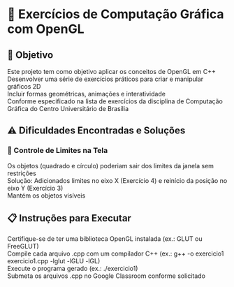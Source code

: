 # 📌 Exercícios de Computação Gráfica com OpenGL  

## 🎯 Objetivo  
Este projeto tem como objetivo aplicar os conceitos de OpenGL em C++  
Desenvolver uma série de exercícios práticos para criar e manipular gráficos 2D  
Incluir formas geométricas, animações e interatividade  
Conforme especificado na lista de exercícios da disciplina de Computação Gráfica do Centro Universitário de Brasília  


## ⚠️ Dificuldades Encontradas e Soluções  

### 🔹 Controle de Limites na Tela  
  Os objetos (quadrado e círculo) poderiam sair dos limites da janela sem restrições  
  Solução: Adicionados limites no eixo X (Exercício 4) e reinício da posição no eixo Y (Exercício 3)  
  Mantém os objetos visíveis  



## 📋 Instruções para Executar  
Certifique-se de ter uma biblioteca OpenGL instalada (ex.: GLUT ou FreeGLUT)  
Compile cada arquivo .cpp com um compilador C++ (ex.: g++ -o exercicio1 exercicio1.cpp -lglut -lGLU -lGL)  
Execute o programa gerado (ex.: ./exercicio1)  
Submeta os arquivos .cpp no Google Classroom conforme solicitado  
